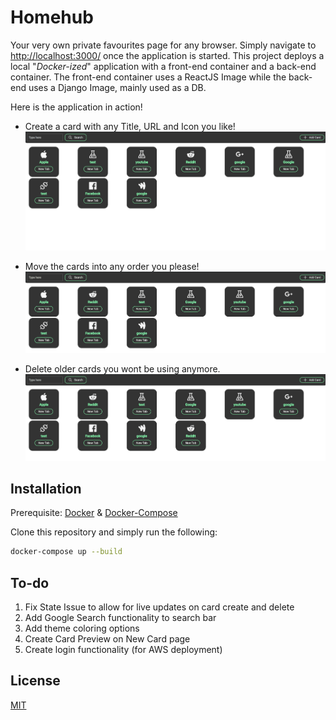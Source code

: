  # Homehub
 Your very own private favourites page for any browser. Simply navigate to [http://localhost:3000/](http://localhost:3000/) once the application is started.
This project deploys a local "*Docker-ized*" application with a front-end container and a back-end container. The front-end container uses a ReactJS Image while the back-end uses a Django Image, mainly used as a DB. 

Here is the application in action! 
- Create a card with any Title, URL and Icon you like! 
![new card](demo/new-card.gif)

- Move the cards into any order you please! 
![move card](demo/moving-cards.gif)
- Delete older cards you wont be using anymore.
![delete card](demo/delete-card.gif)

## Installation
Prerequisite: [Docker](https://docs.docker.com/get-docker/) & [Docker-Compose](https://docs.docker.com/compose/install/)

Clone this repository and simply run the following:
```bash
docker-compose up --build
```

## To-do
1. Fix State Issue to allow for live updates on card create and delete
2. Add Google Search functionality to search bar
3. Add theme coloring options 
4. Create Card Preview on New Card page 
5. Create login functionality (for AWS deployment)

## License
[MIT](https://choosealicense.com/licenses/mit/)